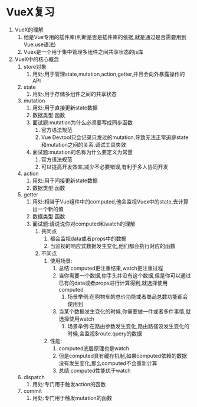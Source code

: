# VueX复习

1. VueX的理解
   1. 他是Vue专用的插件库(判断是否是插件库的依据,就是通过是否需要用到Vue.use语法)
   2. Vuex是一个用于集中管理多组件之间共享状态的js库
2. VueX中的核心概念
   1. store对象
      1. 用处:用于管理state,mutation,action,getter,并且会向外暴露操作的API
   2. state
      1. 用处:用于存储多组件之间的共享状态
   3. mutation
      1. 用处:用于直接更新state数据
      2. 数据类型:函数
      3. 面试题:mutation为什么必须要写成同步函数
         1. 官方语法规范
         2. Vue Devtool只会记录只发过的mutation,导致无法正常追踪state和mutation之间的关系,调试工具失效
      4. 面试题:mutation的名称为什么要定义为常量
         1. 官方语法规范
         2. 可以提高开发效率,减少不必要错误,有利于多人协同开发
   4. action
      1. 用处:用于间接更新state数据
      2. 数据类型:函数
   5. getter
      1. 用处:相当于Vue组件中的computed,他会监视Vuex中的state,去计算出一个新的值
      2. 数据类型:函数
      3. 面试题:请说说你对computed和watch的理解
         1. 共同点
            1. 都会监视data或者props中的数据
            2. 当监视的响应式数据发生变化,他们都会执行对应的函数
         2. 不同点
            1. 使用场景:
               1. 总结:computed更注重结果,watch更注重过程
               2. 当你需要一个数据,你手头并没有这个数据,但是你可以通过已有的data或者props进行计算得到,就选择使用computed
                  1. 场景举例:在购物车的总价功能或者商品总数功能都会使用到
               3. 当某个数据发生变化的时候,你需要做一件或者多件事情,就选择使用watch
                  1. 场景举例:在路由参数发生变化,路由路径没发生变化的时候,会监视$route.query的数据
            2. 性能:
               1. computed底层原理也是watch
               2. 但是computed具有缓存机制,如果computed依赖的数据没有发生变化,那么computed不会重新计算
               3. 总结:computed性能优于watch
   6. dispatch
      1. 用处:专门用于触发action的函数
   7. commit
      1. 用处:专门用于触发mutation的函数